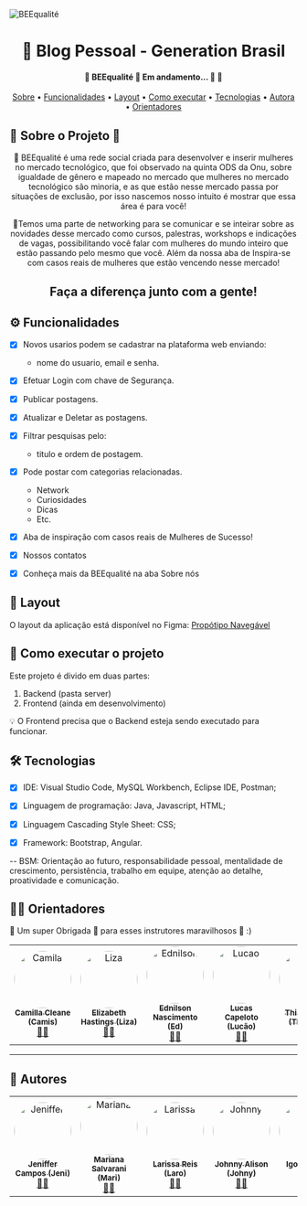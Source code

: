 ![BEEqualité](https://user-images.githubusercontent.com/79121527/117213464-05625580-add2-11eb-86b1-5409c3d6180a.png)

<h1 align="center"> 📱 Blog Pessoal - Generation Brasil </h1>
  
  <h4 align="center"> 
	🚧  BEEqualité 🐝 Em andamento... 🚀 🚧
</h4>


 <p align="center">
 <a href="#-sobre-o-projeto">Sobre</a> •
 <a href="#-funcionalidades">Funcionalidades</a> •
 <a href="#-layout">Layout</a> • 
 <a href="#-como-executar-o-projeto">Como executar</a> • 
 <a href="#-tecnologias">Tecnologias</a> • 
 <a href="#-autores">Autora</a> • 
 <a href="#-orientadores">Orientadores</a> 
</p>

## 📄 Sobre o Projeto 🐝
<p align="center"> 
	🐝 BEEqualité é uma rede social criada para desenvolver e inserir mulheres no mercado tecnológico, que foi observado na quinta ODS da Onu, sobre igualdade de gênero e mapeado no mercado que mulheres no mercado tecnológico são minoria, e as que estão nesse mercado passa por situações de exclusão, por isso nascemos nosso  intuito é mostrar que essa área é para você!
	</p>
<p align="center"> 
	🐝Temos uma parte de networking para se comunicar e se inteirar sobre as novidades desse mercado como cursos, palestras, workshops e indicações de vagas, possibilitando você falar com mulheres do mundo inteiro que estão passando pelo mesmo que você.
Além da nossa aba de Inspira-se com casos reais de mulheres que estão vencendo nesse mercado! 
	</p>
<h2 align="center"> 
                Faça a diferença junto com a gente!
	</h2>


## ⚙️ Funcionalidades

- [x] Novos usarios podem se cadastrar na plataforma web enviando:
	- nome do usuario, email e senha.
- [x] Efetuar Login com chave de Segurança.
- [x] Publicar postagens.
- [x] Atualizar e Deletar as postagens.
- [x] Filtrar pesquisas pelo:
	- titulo e ordem de postagem. 
- [x] Pode postar com categorias relacionadas.
	- Network
	- Curiosidades
	- Dicas
	- Etc. 
- [x] Aba de inspiração com casos reais de Mulheres de Sucesso!
- [x] Nossos contatos
- [x] Conheça mais da BEEqualité na aba Sobre nós


## 🎨 Layout

O layout da aplicação está disponível no Figma:
[Propótipo Navegável](https://www.figma.com/file/lTrG1GwDC94aPFEuSQtWkX/BEEqualit%C3%A9)




## 🚀 Como executar o projeto

Este projeto é divido em duas partes:
1. Backend (pasta server) 
2. Frontend (ainda em desenvolvimento)

💡 O Frontend precisa que o Backend esteja sendo executado para funcionar.



## 🛠️ Tecnologias

- [x] IDE: Visual Studio Code, MySQL Workbench, Eclipse IDE, Postman;
- [x] Linguagem de programação: Java, Javascript, HTML;
- [x] Linguagem Cascading Style Sheet: CSS;
- [x] Framework: Bootstrap, Angular.


-- BSM: Orientação ao futuro, responsabilidade pessoal, mentalidade de crescimento, persistência, trabalho em equipe, atenção ao detalhe, proatividade e comunicação.



## 👨‍💻 Orientadores

💛 Um super Obrigada 👏 para esses instrutores maravilhosos 💛 :)

<table>
  <tr>
    	  <td align="center"><a href="https://www.linkedin.com/in/camillacleane/"><img style="border-radius: 50%;" src="https://media-exp1.licdn.com/dms/image/C5603AQHv9qtp6ZPjdA/profile-displayphoto-shrink_800_800/0/1604110535275?e=1623888000&v=beta&t=6r5faAFI5Cg-Csf3NpM9G8FzsfffpPb3d-kMEikhJs0" width="100px;" alt="Camila"/><br /><sub><b>Camilla Cleane (Camis)</b></sub></a><br /><a href="https://github.com/camillacleanne" title="Instrutora Generation Brasil">👨‍🚀</a></td> 
	  <td align="center"><a href="https://www.linkedin.com/in/elizabeth-hastings/"><img style="border-radius: 50%;" src="https://media-exp1.licdn.com/dms/image/C4E03AQGV_K5KF8CE7A/profile-displayphoto-shrink_800_800/0/1531913155612?e=1623888000&v=beta&t=VVaZvLFZCdzrxgC2QKwa9r3vAd7Ozjk2gU0llYRIzDM" width="100px;" alt="Liza"/><br /><sub><b>Elizabeth Hastings (Liza)</b></sub></a><br /><a href="https://www.linkedin.com/in/elizabeth-hastings/" title="Instrutora Generation Brasil">👨‍🚀</a></td> 
         <td align="center"><a href="https://www.linkedin.com/in/ednilson-nascimento-41747013/"><img style="border-radius: 50%;" src="https://avatars.githubusercontent.com/u/57823621?v=4" width="100px;" alt="Ednilson"/><br /><sub><b>Ednilson Nascimento (Ed)</b></sub></a><br /><a href="https://github.com/EDNILSON-NASCIMENTO" title="Instrutor Generation Brasil">👨‍🚀</a></td> 
	<td align="center"><a href="https://www.linkedin.com/in/lucas-capelotto-da-silva-43b26216a/"><img style="border-radius: 50%;" src="https://avatars.githubusercontent.com/u/57732522?v=4" width="100px;" alt="Lucao"/><br /><sub><b>Lucas Capeloto (Lucão)</b></sub></a><br /><a href="https://github.com/LucasCapSilva" title="Instrutor Generation Brasil">👨‍🚀</a></td>
    <td align="center"><a href="https://www.linkedin.com/in/thicode/"><img style="border-radius: 50%;" src="https://avatars.githubusercontent.com/u/50744116?v=4" width="100px;" alt="Thi"/><br /><sub><b>Thiago Lima (Thi.code)</b></sub></a><br /><a href="https://github.com/limathiagos" title="Instrutor Generation Brasil">👨‍🚀</a></td>	  
</tr>
</table>

---

## 👩 Autores

<table>
  <tr>
    <td align="center"><a href="https://www.linkedin.com/in/jeniffer-campos-187738157/"><img style="border-radius: 50%;" src="https://avatars.githubusercontent.com/u/53885045?v=4" width="100px;" alt="Jeniffer"/><br /><sub><b>Jeniffer Campos (Jeni)</b></sub></a><br /><a href="https://github.com/Jeniffersc" title="Desenvolvedora FullStack Java Jr.">👨‍🚀</a></td> 
     <td align="center"><a href="https://www.linkedin.com/in/mariana-salvarani-da-silva-a005ab14b/"><img style="border-radius: 50%;" src="https://avatars.githubusercontent.com/u/72527122?v=4" width="100px;" alt="Mariana"/><br /><sub><b>Mariana Salvarani (Mari)</b></sub></a><br /><a href="https://github.com/marisalvarani" title="Desenvolvedora FullStack Java Jr.">👨‍🚀</a></td> 
    <td align="center"><a href="https://www.linkedin.com/in/larissamreis/"><img style="border-radius: 50%;" src="https://avatars.githubusercontent.com/u/79121527?s=400&u=0489c8337514ef5aecb1307f8cf402def7063810&v=4" width="100px;" alt="Larissa"/><br /><sub><b>Larissa Reis (Laro)</b></sub></a><br /><a href="https://github.com/laroreis" title="Desenvolvedora FullStack Java Jr.">👨‍🚀</a></td> 
     <td align="center"><a href="https://www.linkedin.com/in/johnny-alison/"><img style="border-radius: 50%;" src="https://avatars.githubusercontent.com/u/78670618?v=4" width="100px;" alt="Johnny"/><br /><sub><b>Johnny Alison (Johny)</b></sub></a><br /><a href="https://github.com/johnny-rizzo" title="Desenvolvedor FullStack Java Jr.">👨‍🚀</a></td>
    <td align="center"><a href="https://www.linkedin.com/in/igorjps/"><img style="border-radius: 50%;" src="https://media-exp1.licdn.com/dms/image/C4E35AQH_LgvfYXw92Q/profile-framedphoto-shrink_200_200/0/1619913519612?e=1620342000&v=beta&t=6QC4A4VsbI8pqRw6gKh6w1SbMjE3d44jvFwxUwDhXOY" width="100px;" alt="Igor"/><br /><sub><b>Igor Pereira (Igor)</b></sub></a><br /><a href="https://github.com/igorpdev" title="Desenvolvedor FullStack Java Jr.">👨‍🚀</a></td> 
    
  </tr>
  </table>

